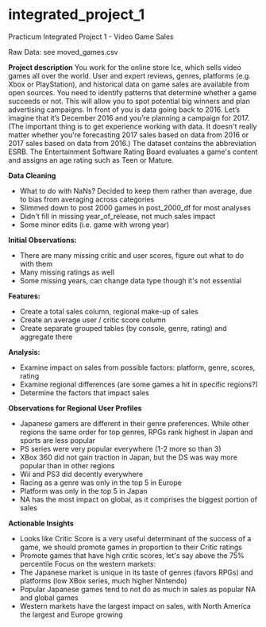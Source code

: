 # integrated_project_1
Practicum Integrated Project 1 - Video Game Sales

Raw Data: see moved_games.csv

**Project description**
You work for the online store Ice, which sells video games all over the world. User and expert reviews, genres, platforms (e.g. Xbox or PlayStation), and historical data on game sales are available from open sources. You need to identify patterns that determine whether a game succeeds or not. This will allow you to spot potential big winners and plan advertising campaigns.
In front of you is data going back to 2016. Let’s imagine that it’s December 2016 and you’re planning a campaign for 2017.
(The important thing is to get experience working with data. It doesn't really matter whether you're forecasting 2017 sales based on data from 2016 or 2017 sales based on data from 2016.)
The dataset contains the abbreviation ESRB. The Entertainment Software Rating Board evaluates a game's content and assigns an age rating such as Teen or Mature.

**Data Cleaning**
- What to do with NaNs? Decided to keep them rather than average, due to bias from averaging across categories
- Slimmed down to post 2000 games in post_2000_df for most analyses 
- Didn't fill in missing year_of_release, not much sales impact
- Some minor edits (i.e. game with wrong year)

**Initial Observations:**
- There are many missing critic and user scores, figure out what to do with them
- Many missing ratings as well
- Some missing years, can change data type though it's not essential

**Features:**
- Create a total sales column, regional make-up of sales
- Create an average user / critic score column
- Create separate grouped tables (by console, genre, rating) and aggregate there

**Analysis:**
- Examine impact on sales from possible factors: platform, genre, scores, rating
- Examine regional differences (are some games a hit in specific regions?)
- Determine the factors that impact sales

**Observations for Regional User Profiles**
- Japanese gamers are different in their genre preferences. While other regions the same order for top genres, RPGs rank highest in Japan and sports are less popular
- PS series were very popular everywhere (1-2 more so than 3)
- XBox 360 did not gain traction in Japan, but the DS was way more popular than in other regions
- Wii and PS3 did decently everywhere
- Racing as a genre was only in the top 5 in Europe
- Platform was only in the top 5 in Japan
- NA has the most impact on global, as it comprises the biggest portion of sales

**Actionable Insights**
- Looks like Critic Score is a very useful determinant of the success of a game, we should promote games in proportion to their Critic ratings
- Promote games that have high critic scores, let's say above the 75% percentile
Focus on the western markets:
- The Japanese market is unique in its taste of genres (favors RPGs) and platforms (low XBox series, much higher Nintendo)
- Popular Japanese games tend to not do as much in sales as popular NA and global games
- Western markets have the largest impact on sales, with North America the largest and Europe growing
